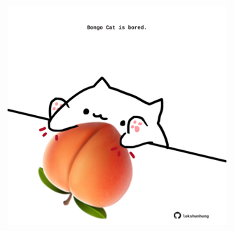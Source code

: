 <!-- built at 07/08/2022, 08:01:20 UTC -->
<p align="center">
  <img width="500" height="500" src="./ReadmeImage.svg">
</p>
